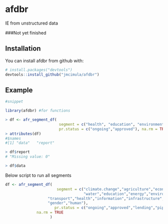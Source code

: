 # afdbr

IE from unstructured data 

###Not yet finished

## Installation

You can install afdbr from github with:

``` r
# install.packages("devtools")
devtools::install_github("jmcimula/afdbr")
```

## Example

``` r
#snippet

library(afdbr) #for functions

> df <- afr_segment_df(
                        segment = c("health", "education", "environment", "agriculture"),
                        pr.status = c("ongoing","approved"), na.rm = TRUE)				
> attributes(df)
#$names
#[1] "data"   "report"

> df$report
# "Missing value: 0"

> df$data

``` 
Below script to run all segments

``` r
df <- afr_segment_df(
                       segment = c("climate.change","agriculture","economic", 
                                   "water","education","energy","environment",
				   "transport","health","information","infrastructure",
				   "gender","human"),
                      pr.status = c("ongoing","approved","lending","pipeline"),
		      na.rm = TRUE
                    )
```
